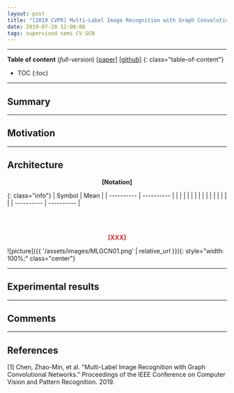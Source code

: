 ```yaml
---
layout: post
title: "[2019 CVPR] Multi-Label Image Recognition with Graph Convolutional Networks (*incomplete*)"
date: 2019-07-20 12:00:00
tags: supervised semi CV GCN
---
```


<!--more-->

---

**Table of content** (*full-version*)
[[paper]](https://arxiv.org/pdf/1904.03582.pdf) [[github]](https://github.com/Megvii-Nanjing/ML_GCN)
{: class="table-of-content"}
* TOC
{:toc}

---

## Summary

---

## Motivation

---

## Architecture


<p align="center" style="font-weight: bold;">
[Notation]
</p>

{: class="info"}
| Symbol | Mean |
| ---------- | ---------- |
|  |  |
|  |  |
|  |  |
|  |  |
|  |  |
| ---------- | ---------- |

<br/>



<br/>
<p align="center" style="color: #e01f1f; font-weight: bold;">[XXX]</p>
![picture]({{ '/assets/images/MLGCN01.png' | relative_url }}){: style="width: 100%;" class="center"}
<br/>

---
  
## Experimental results

---

## Comments

---

## References

[1] Chen, Zhao-Min, et al. "Multi-Label Image Recognition with Graph Convolutional Networks." Proceedings of the IEEE Conference on Computer Vision and Pattern Recognition. 2019.
